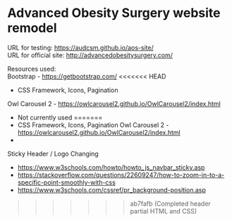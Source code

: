 # Advanced Obesity Surgery website remodel

URL for testing: https://audcsm.github.io/aos-site/  
URL for official site: http://advancedobesitysurgery.com/

Resources used:  
Bootstrap - https://getbootstrap.com/
<<<<<<< HEAD
* CSS Framework, Icons, Pagination  

Owl Carousel 2 - https://owlcarousel2.github.io/OwlCarousel2/index.html  
* Not currently used
=======
* CSS Framework, Icons, Pagination
Owl Carousel 2 - https://owlcarousel2.github.io/OwlCarousel2/index.html
* 
Sticky Header / Logo Changing
* https://www.w3schools.com/howto/howto_js_navbar_sticky.asp
* https://stackoverflow.com/questions/22609247/how-to-zoom-in-to-a-specific-point-smoothly-with-css
* https://www.w3schools.com/cssref/pr_background-position.asp
>>>>>>> ab7fafb (Completed header partial HTML and CSS)
